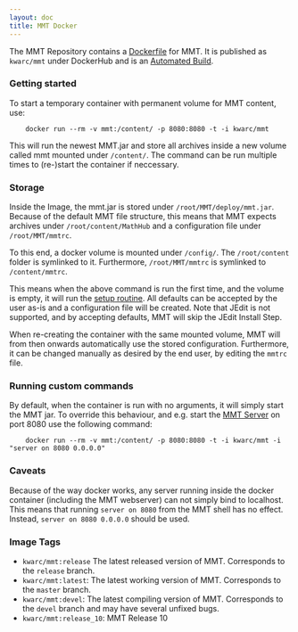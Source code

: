 ```yaml
---
layout: doc
title: MMT Docker
---
```


The MMT Repository contains a [Dockerfile](https://www.docker.com) for MMT. 
It is published as `kwarc/mmt` under DockerHub and is an [Automated Build](https://docs.docker.com/docker-cloud/builds/automated-build/). 

### Getting started

To start a temporary container with permanent volume for MMT content, use:

```
    docker run --rm -v mmt:/content/ -p 8080:8080 -t -i kwarc/mmt
```

This will run the newest MMT.jar and store all archives inside a new volume called mmt mounted under `/content/`. 
The command can be run multiple times to (re-)start the container if neccessary. 

### Storage

Inside the Image, the mmt.jar is stored under `/root/MMT/deploy/mmt.jar`. 
Because of the default MMT file structure, this means that MMT expects archives under `/root/content/MathHub` and a configuration file under `/root/MMT/mmtrc`. 

To this end, a docker volume is mounted under `/config/`. 
The `/root/content` folder is symlinked to it. 
Furthermore, `/root/MMT/mmtrc` is symlinked to `/content/mmtrc`. 

This means when the above command is run the first time, and the volume is empty, it will run the [setup routine](https://uniformal.github.io/doc/setup/#setup-mmt). 
All defaults can be accepted by the user as-is and a configuration file will be created. 
Note that JEdit is not supported, and by accepting defaults, MMT will skip the JEdit Install Step. 

When re-creating the container with the same mounted volume, MMT will from then onwards automatically use the stored configuration. 
Furthermore, it can be changed manually as desired by the end user, by editing the `mmtrc` file. 

### Running custom commands

By default, when the container is run with no arguments, it will simply start the MMT jar. 
To override this behaviour, and e.g. start the [MMT Server](https://uniformal.github.io/doc/applications/server) on port 8080 use the following command: 

```
    docker run --rm -v mmt:/content/ -p 8080:8080 -t -i kwarc/mmt -i "server on 8080 0.0.0.0"
```

### Caveats

Because of the way docker works, any server running inside the docker container (including the MMT webserver) can not simply bind to localhost. This means that running `server on 8080` from the MMT shell has no effect. Instead, `server on 8080 0.0.0.0` should be used. 


### Image Tags
* `kwarc/mmt:release` The latest released version of MMT. Corresponds to the `release` branch. 
* `kwarc/mmt:latest`: The latest working version of MMT. Corresponds to the `master` branch. 
* `kwarc/mmt:devel`: The latest compiling version of MMT. Corresponds to the `devel` branch and may have several unfixed bugs. 
* `kwarc/mmt:release_10`: MMT Release 10
